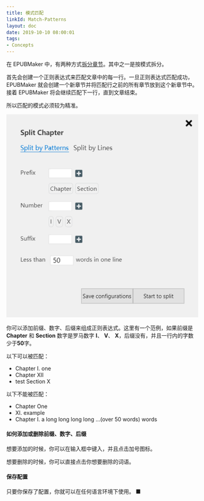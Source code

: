 ```yaml
---
title: 模式匹配
linkId: Match-Patterns
layout: doc
date: 2019-10-10 08:00:01
tags: 
- Concepts
---
```

在 EPUBMaker 中，有两种方式[拆分章节](#Split-Chapter)。其中之一是按模式拆分。

首先会创建一个正则表达式来匹配文章中的每一行。一旦正则表达式匹配成功，EPUBMaker 就会创建一个新章节并将匹配行之前的所有章节放到这个新章节中。接着 EPUBMaker 将会继续匹配下一行，直到文章结束。

所以匹配的模式必须较为精准。

![](/images/concepts-match-pattern-1.png)

你可以添加前缀、数字、后缀来组成正则表达式。这里有一个范例，如果前缀是 **Chapter** 和 **Section** 数字是罗马数字 **I**、 **V**、 **X**，后缀没有，并且一行内的字数少于**50**字。

以下可以被匹配：

- Chapter I. one
- Chapter XII
- test Section X

以下不能被匹配：

- Chapter One
- XI. example
- Chapter I. a long long long long ...(over 50 words) words

#### 如何添加或删除前缀、数字、后缀

想要添加的时候，你可以在输入框中键入，并且点击加号图标。

想要删除的时候，你可以直接点击你想要删除的词语。

#### 保存配置

只要你保存了配置，你就可以在任何语言环境下使用。 ■